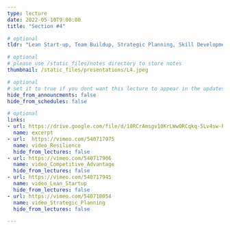 ```yaml
---
type: lecture
date: 2022-05-10T9:00:00
title: "Section #4"

# optional
tldr: "Lean Start-up, Team Buildup, Strategic Planning, Skill Development."

# optional
# please use /static_files/notes directory to store notes
thumbnail: /static_files/presentations/L4.jpeg

# optional
# set it to true if you dont want this lecture to appear in the updates section
hide_from_announcments: false
hide_from_schedules: false

# optional
links:
- url: https://drive.google.com/file/d/10RCrAmsgv10KrLWwORCqkq-5Lv4sw-PC/view?usp=sharing
  name: excerpt
- url:  https://vimeo.com/540717975
  name: video_Resilience
  hide_from_lectures: false
- url: https://vimeo.com/540717906
  name: video_Competitive_Advantage
  hide_from_lectures: false
- url: https://vimeo.com/540717945
  name: video_Lean_Startup
  hide_from_lectures: false
- url: https://vimeo.com/540718054
  name: video_Strategic_Planning
  hide_from_lectures: false

---
```

